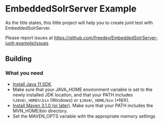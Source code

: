# EmbeddedSolrServer Example

As the title states, this little project will help you to create junit test with EmbeddedSolrServer.

Please report issues at https://github.com/freedev/EmbeddedSolrServer-junit-example/issues

## Building
### What you need ###
* [Install Java 11 SDK](http://www.oracle.com/technetwork/java/javase/downloads/index.html).
* Make sure that your JAVA\_HOME environment variable is set to the newly installed JDK location, and that your PATH includes ```%JAVA\_HOME%\bin``` (Windows) or ```$JAVA\_HOME/bin``` (\*NIX).
* [Install Maven 3.1.0 \(or later\)](http://maven.apache.org/download.html). Make sure that your PATH includes the MVN\_HOME/bin directory.
* Set the MAVEN_OPTS variable with the appropriate memory settings
